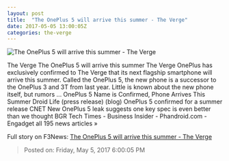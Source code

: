 ```yaml
---
layout: post
title:  "The OnePlus 5 will arrive this summer - The Verge"
date: 2017-05-05 13:00:05Z
categories: the-verge
---
```


![The OnePlus 5 will arrive this summer - The Verge](https://cdn0.vox-cdn.com/thumbor/eXTH7YY8z7y5YA9ukhUhbzV5_qQ=/0x107:2036x1252/1600x900/cdn0.vox-cdn.com/uploads/chorus_image/image/54612925/Screen_Shot_2016-07-25_at_1.50.08_PM.0.0.png)

The Verge The OnePlus 5 will arrive this summer The Verge OnePlus has exclusively confirmed to The Verge that its next flagship smartphone will arrive this summer. Called the OnePlus 5, the new phone is a successor to the OnePlus 3 and 3T from last year. Little is known about the new phone itself, but rumors ... OnePlus 5 Name is Confirmed, Phone Arrives This Summer Droid Life (press release) (blog) OnePlus 5 confirmed for a summer release CNET New OnePlus 5 leak suggests one key spec is even better than we thought BGR Tech Times - Business Insider - Phandroid.com - Engadget all 195 news articles »


Full story on F3News: [The OnePlus 5 will arrive this summer - The Verge](http://www.f3nws.com/n/GaHhbD)

> Posted on: Friday, May 5, 2017 6:00:05 PM
